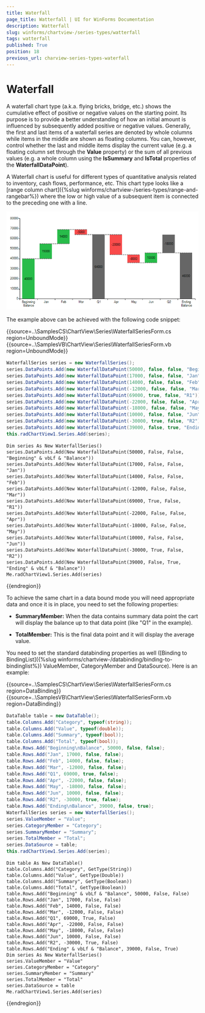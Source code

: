 ```yaml
---
title: Waterfall
page_title: Watterfall | UI for WinForms Documentation
description: Watterfall
slug: winforms/chartview-/series-types/watterfall
tags: watterfall
published: True
position: 18
previous_url: charview-series-types-waterfall
---
```


# Waterfall


A waterfall chart type (a.k.a. flying bricks, bridge, etc.) shows the cumulative effect of positive or negative values on the starting point. Its purpose is to provide a better understanding of how an initial amount is influenced by subsequently added positive or negative values. Generally, the first and last items of a waterfall series are denoted by whole columns while items in the middle are shown as floating columns. You can, however, control whether the last and middle items display the current value (e.g. a floating column set through the __Value__ property) or the sum of all previous values (e.g. a whole column using the __IsSummary__ and __IsTotal__ properties of the __WaterfallDataPoint__). 

A Waterfall chart is useful for different types of quantitative analysis related to inventory, cash flows, performance, etc. This chart type looks like a [range column chart]({%slug winforms/chartview-/series-types/range-and-rangebar%}) where the low  or high value of a subsequent item is connected to the preceding one with a line. 

![charview-series-types-waterfall 001](images/charview-series-types-waterfall001.png)

The example above can be achieved with the following code snippet:  

{{source=..\SamplesCS\ChartView\Series\WaterfallSeriesForm.cs region=UnboundMode}} 
{{source=..\SamplesVB\ChartView\Series\WaterfallSeriesForm.vb region=UnboundMode}} 

````C#
WaterfallSeries series = new WaterfallSeries();
series.DataPoints.Add(new WaterfallDataPoint(50000, false, false, "Beginning\nBalance"));
series.DataPoints.Add(new WaterfallDataPoint(17000, false, false, "Jan"));
series.DataPoints.Add(new WaterfallDataPoint(14000, false, false, "Feb"));
series.DataPoints.Add(new WaterfallDataPoint(-12000, false, false, "Mar"));
series.DataPoints.Add(new WaterfallDataPoint(69000, true, false, "R1"));
series.DataPoints.Add(new WaterfallDataPoint(-22000, false, false, "Apr"));
series.DataPoints.Add(new WaterfallDataPoint(-18000, false, false, "May"));
series.DataPoints.Add(new WaterfallDataPoint(10000, false, false, "Jun"));
series.DataPoints.Add(new WaterfallDataPoint(-30000, true, false, "R2"));
series.DataPoints.Add(new WaterfallDataPoint(39000, false, true, "Ending\nBalance"));
this.radChartView1.Series.Add(series);

````
````VB.NET
Dim series As New WaterfallSeries()
series.DataPoints.Add(New WaterfallDataPoint(50000, False, False, "Beginning" & vbLf & "Balance"))
series.DataPoints.Add(New WaterfallDataPoint(17000, False, False, "Jan"))
series.DataPoints.Add(New WaterfallDataPoint(14000, False, False, "Feb"))
series.DataPoints.Add(New WaterfallDataPoint(-12000, False, False, "Mar"))
series.DataPoints.Add(New WaterfallDataPoint(69000, True, False, "R1"))
series.DataPoints.Add(New WaterfallDataPoint(-22000, False, False, "Apr"))
series.DataPoints.Add(New WaterfallDataPoint(-18000, False, False, "May"))
series.DataPoints.Add(New WaterfallDataPoint(10000, False, False, "Jun"))
series.DataPoints.Add(New WaterfallDataPoint(-30000, True, False, "R2"))
series.DataPoints.Add(New WaterfallDataPoint(39000, False, True, "Ending" & vbLf & "Balance"))
Me.radChartView1.Series.Add(series)

````

{{endregion}} 




To achieve the same chart in a data bound mode you will need appropriate data and once it is in place, you need to set the following properties:
        

* __SummaryMember:__ When the data contains summary data point the cart will display the balance up to that data point (like "Q1" in the example).
            

* __TotalMember:__ This is the final data point and it will display the average value. 
            

You need to set the standard databinding properties as well ([Binding to BindingList]({%slug winforms/chartview-/databinding/binding-to-bindinglist%}) ValueMember, CategoryMember and DataSource). Here is an example: 

{{source=..\SamplesCS\ChartView\Series\WaterfallSeriesForm.cs region=DataBinding}} 
{{source=..\SamplesVB\ChartView\Series\WaterfallSeriesForm.vb region=DataBinding}} 

````C#
DataTable table = new DataTable();
table.Columns.Add("Category", typeof(string));
table.Columns.Add("Value", typeof(double));
table.Columns.Add("Summary", typeof(bool));
table.Columns.Add("Total", typeof(bool));
table.Rows.Add("Beginning\nBalance", 50000, false, false);
table.Rows.Add("Jan", 17000, false, false);
table.Rows.Add("Feb", 14000, false, false);
table.Rows.Add("Mar", -12000, false, false);
table.Rows.Add("Q1", 69000, true, false);
table.Rows.Add("Apr", -22000, false, false);
table.Rows.Add("May", -18000, false, false);
table.Rows.Add("Jun", 10000, false, false);
table.Rows.Add("R2", -30000, true, false);
table.Rows.Add("Ending\nBalance", 39000, false, true);
WaterfallSeries series = new WaterfallSeries();
series.ValueMember = "Value";
series.CategoryMember = "Category";
series.SummaryMember = "Summary";
series.TotalMember = "Total";
series.DataSource = table;
this.radChartView1.Series.Add(series);

````
````VB.NET
Dim table As New DataTable()
table.Columns.Add("Category", GetType(String))
table.Columns.Add("Value", GetType(Double))
table.Columns.Add("Summary", GetType(Boolean))
table.Columns.Add("Total", GetType(Boolean))
table.Rows.Add("Beginning" & vbLf & "Balance", 50000, False, False)
table.Rows.Add("Jan", 17000, False, False)
table.Rows.Add("Feb", 14000, False, False)
table.Rows.Add("Mar", -12000, False, False)
table.Rows.Add("Q1", 69000, True, False)
table.Rows.Add("Apr", -22000, False, False)
table.Rows.Add("May", -18000, False, False)
table.Rows.Add("Jun", 10000, False, False)
table.Rows.Add("R2", -30000, True, False)
table.Rows.Add("Ending" & vbLf & "Balance", 39000, False, True)
Dim series As New WaterfallSeries()
series.ValueMember = "Value"
series.CategoryMember = "Category"
series.SummaryMember = "Summary"
series.TotalMember = "Total"
series.DataSource = table
Me.radChartView1.Series.Add(series)

````

{{endregion}} 



